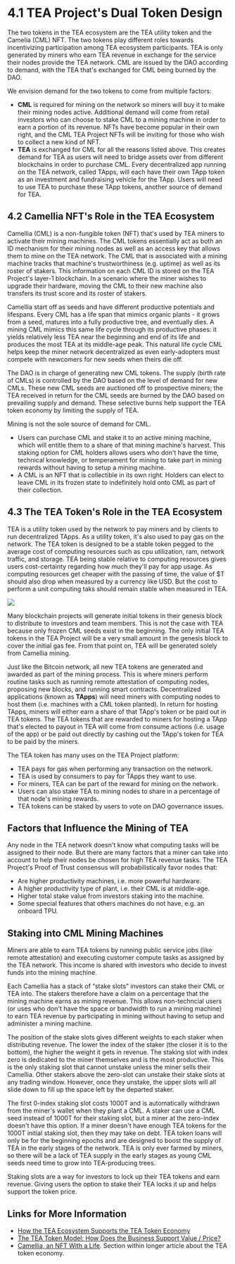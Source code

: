 # 4.1 TEA Project's Dual Token Design
The two tokens in the TEA ecosystem are the TEA utility token and the Camelia (CML) NFT. The two tokens play different roles towards incentivizing participation among TEA ecosystem participants. TEA is only generated by miners who earn TEA revenue in exchange for the service their nodes provide the TEA network. CML are issued by the DAO according to demand, with the TEA that's exchanged for CML being burned by the DAO. 

We envision demand for the two tokens to come from multiple factors:

- **CML** is required for mining on the network so miners will buy it to make their mining nodes active. Additional demand will come from retail investors who can choose to stake CML to a mining machine in order to earn a portion of its revenue. NFTs have become popular in their own right, and the CML TEA Project NFTs will be inviting for those who wish to collect a new kind of NFT.
- **TEA** is exchanged for CML for all the reasons listed above. This creates demand for TEA as users will need to bridge assets over from different blockchains in order to purchase CML. Every decentralized app running on the TEA network, called TApps, will each have their own TApp token as an investment and fundraising vehicle for the TApp. Users will need to use TEA to purchase these TApp tokens, another source of demand for TEA.

## 4.2 Camellia NFT's Role in the TEA Ecosystem
Camellia (CML) is a non-fungible token (NFT) that's used by TEA miners to activate their mining machines. The CML tokens essentially act as both an ID mechanism for their mining nodes as well as an access key that allows them to mine on the TEA network. The CML that is associated with a mining machine tracks that machine's trustworthiness (e.g. uptime) as well as its roster of stakers. This information on each CML ID is stored on the TEA Project's layer-1 blockchain. In a scenario where the miner wishes to upgrade their hardware, moving the CML to their new machine also transfers its trust score and its roster of stakers.

Camellia start off as seeds and have different productive potentials and lifespans. Every CML has a life span that mimics organic plants - it grows from a seed, matures into a fully productive tree, and eventually dies. A mining CML mimics this same life cycle through its productive phases: it yields relatively less TEA near the beginning and end of its life and produces the most TEA at its middle-age peak. This natural life cycle CML helps keep the miner network decentralized as even early-adopters must compete with newcomers for new seeds when theirs die off.

The DAO is in charge of generating new CML tokens. The supply (birth rate of CMLs) is controlled by the DAO based on the level of demand for new CMLs. These new CML seeds are auctioned off to prospective miners; the TEA received in return for the CML seeds are burned by the DAO based on prevailing supply and demand. These selective burns help support the TEA token economy by limiting the supply of TEA.

Mining is not the sole source of demand for CML.

- Users can purchase CML and stake it to an active mining machine, which will entitle them to a share of that mining machine's harvest. This staking option for CML holders allows users who don't have the time, technical knowledge, or temperament for mining to take part in mining rewards without having to setup a mining machine.
- A CML is an NFT that is collectible in its own right. Holders can elect to leave CML in its frozen state to indefinitely hold onto CML as part of their collection.

## 4.3 The TEA Token's Role in the TEA Ecosystem
TEA is a utility token used by the network to pay miners and by clients to run decentralized TApps. As a utility token, it's also used to pay gas on the network. The TEA token is designed to be a stable token pegged to the average cost of computing resources such as cpu utilization, ram, network traffic, and storage. TEA being stable relative to computing resources gives users cost-certainty regarding how much they'll pay for app usage.  As computing resources get cheaper with the passing of time, the value of $T should also drop when measured by a currency like USD. But the cost to perform a unit computing taks should remain stable when measured in TEA.

![](https://miro.medium.com/max/770/1*6IU3eufHmhzwyvBDqDx8YQ.png) 

Many blockchain projects will generate initial tokens in their genesis block to distribute to investors and team members. This is not the case with TEA because only frozen CML seeds exist in the beginning. The only initial TEA tokens in the TEA Project will be a very small amount in the genesis block to cover the initial gas fee. From that point on, TEA will be generated solely from Camellia mining. 

Just like the Bitcoin network, all new TEA tokens are generated and awarded as part of the mining process. This is where miners perform routine tasks such as running remote attestation of computing nodes, proposing new blocks, and running smart contracts. Decentralized applications (known as **TApps**) will need miners with computing nodes to host them (i.e. machines with a CML token planted). In return for hosting TApps, miners will either earn a share of that TApp's token or be paid out in TEA tokens. The TEA tokens that are rewarded to miners for hosting a TApp that's elected to payout in TEA will come from consume actions (i.e. usage of the app) or be paid out directly by cashing out the TApp's token for TEA to be paid by the miners. 

The TEA token has many uses on the TEA Project platform:

- TEA pays for gas when performing any transaction on the network.
- TEA is used by consumers to pay for TApps they want to use.
- For miners, TEA can be part of the reward for mining on the network.
- Users can also stake TEA to mining nodes to share in a percentage of that node's mining rewards.
- TEA tokens can be staked by users to vote on DAO governance issues.

## Factors that Influence the Mining of TEA
Any node in the TEA network doesn't know what computing tasks will be assigned to their node. But there are many factors that a miner can take into account to help their nodes be chosen for high TEA revenue tasks. The TEA Project's Proof of Trust consensus will probabilistically favor nodes that:

-   Are higher productivity machines, i.e. more powerful hardware. 
-   A higher productivity type of plant, i.e. their CML is at middle-age.
-   Higher total stake value from investors staking into the machine.
-   Some special features that others machines do not have, e.g. an onboard TPU.

## Staking into CML Mining Machines
Miners are able to earn TEA tokens by running public service jobs (like remote attestation) and executing customer compute tasks as assigned by the TEA network. This income is shared with investors who decide to invest funds into the mining machine.

Each Camellia has a stack of “stake slots” investors can stake their CML or TEA into. The stakers therefore have a claim on a percentage that the mining machine earns as mining revenue. This allows non-techncial users (or uses who don't have the space or bandwidth to run a mining machine) to earn TEA revenue by participating in mining without having to setup and administer a mining machine.

The position of the stake slots gives different weights to each staker when distributing revenue. The lower the index of the staker (the closer it is to the bottom), the higher the weight it gets in revenue. The staking slot with index zero is dedicated to the miner themselves and is the most productive. This is the only staking slot that cannot unstake unless the miner sells their Camellia. Other stakers above the zero-slot can unstake their stake slots at any trading window. However, once they unstake, the upper slots will all slide down to fill up the space left by the departed staker.

The first 0-index staking slot costs 1000T and is automatically withdrawn from the miner's wallet when they plant a CML. A staker can use a CML seed instead of 1000T for their staking slot, but a miner at the zero-index doesn't have this option. If a miner doesn't have enough TEA tokens for the 1000T initial staking slot, then they may take on debt. TEA token loans will only be for the beginning epochs and are designed to boost the supply of TEA in the early stages of the network. TEA is only ever farmed by miners, so there will be a lack of TEA supply in the early stages as young CML seeds need time to grow into TEA-producing trees.

Staking slots are a way for investors to lock up their TEA tokens and earn revenue. Giving users the option to stake their TEA locks it up and helps support the token price.

## Links for More Information
- [How the TEA Ecosystem Supports the TEA Token Economy](https://teaproject.medium.com/video-guide-tea-project-tokenomics-deca56db1fd5)
- [The TEA Token Model: How Does the Business Support Value / Price?](https://teaproject.medium.com/the-tea-token-model-how-does-the-business-support-value-price-ff5f8278e4fc)
- [Camellia, an NFT With a Life](https://teaproject.medium.com/challenges-in-the-tea-token-economy-design-cf928a06679b). Section within longer article about the TEA token economy.

